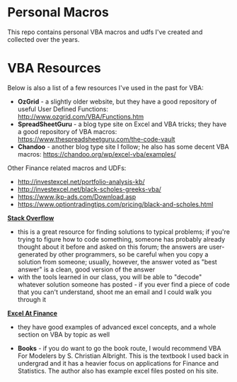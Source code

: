 # Personal Macros
This repo contains personal VBA macros and udfs I've created and collected over the years.

# VBA Resources
Below is also a list of a few resources I've used in the past for VBA:
- **OzGrid** - a slightly older website, but they have a good repository of useful User Defined Functions: http://www.ozgrid.com/VBA/Functions.htm
- **SpreadSheetGuru** - a blog type site on Excel and VBA tricks; they have a good repository of VBA macros: https://www.thespreadsheetguru.com/the-code-vault
- **Chandoo** - another blog type site I follow; he also has some decent VBA macros: https://chandoo.org/wp/excel-vba/examples/

Other Finance related macros and UDFs:
- http://investexcel.net/portfolio-analysis-kb/
- http://investexcel.net/black-scholes-greeks-vba/
- https://www.jkp-ads.com/Download.asp
- https://www.optiontradingtips.com/pricing/black-and-scholes.html


**[Stack Overflow](https://stackoverflow.com/)**
- this is a great resource for finding solutions to typical problems; if you're trying to figure how to code something, someone has probably already thought about it before and asked on this forum; the answers are user-generated by other programmers, so be careful when you copy a solution from someone; usually, however, the answer voted as "best answer" is a clean, good version of the answer
- with the tools learned in our class, you will be able to "decode" whatever solution someone has posted - if you ever find a piece of code that you can't understand, shoot me an email and I could walk you through it

**[Excel At Finance](https://excelatfinance.com/contents/)**
- they have good examples of advanced excel concepts, and a whole section on VBA by topic as well

- **Books** - if you do want to go the book route, I would recommend VBA For Modelers by S. Christian Albright. This is the textbook I used back in undergrad and it has a heavier focus on applications for Finance and Statistics. The author also has example excel files posted on his site.
